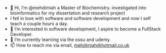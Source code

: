 - 👋 Hi, I’m @mehdimiah a Master of Biochemistry. investigated into bioinformatics for my dissertation and research project
-   I fell in love with software and software development and now I self teach a couple hours a day.
- 👀 I’m interested in software development, I aspire to become a FullStack Developer.
- 🌱 I’m currently learning via the ossu and udemy.
- 📫 How to reach me via email, mehdimiah@hotmail.co.uk

<!---
mehdimiah/mehdimiah is a ✨ special ✨ repository because its `README.md` (this file) appears on your GitHub profile.
You can click the Preview link to take a look at your changes.
--->
